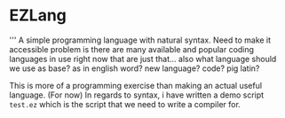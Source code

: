 # EZLang
'''
A simple programming language with natural syntax.
Need to make it accessible
problem is there are many available and popular coding languages in use right now that are just that...
also what language should we use as base? as in english word? new language? code? pig latin?

This is more of a programming exercise than making an actual useful language. (For now)
In regards to syntax, i have written a demo script `test.ez` which is the script that we need to write a compiler for.